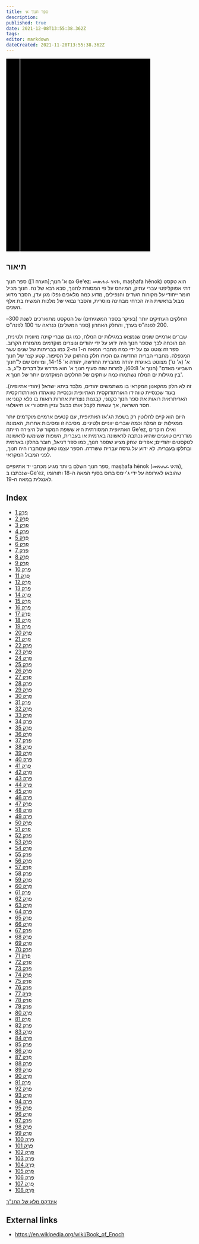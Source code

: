 ```yaml
---
title: ספר חנוך א׳
description: 
published: true
date: 2021-12-08T13:55:38.362Z
tags: 
editor: markdown
dateCreated: 2021-11-28T13:55:38.362Z
---
```


<div class="urantiapedia-book-front urantiapedia-book-bible">
<svg xmlns="http://www.w3.org/2000/svg"
	width="102.6mm" height="136.8mm"
	viewBox="0 0 102.6 136.8" version="1.1">
	<g transform="translate(-7,-5)">
		<rect width="9.6" height="136.8" x="7" y="5" />
		<rect width="96.9" height="136.8" x="17" y="5" />
		<text style="font-size:5px" x="61" y="22">אפוקריפים</text>
		<text style="font-size:4px" x="61" y="125">Hebrew Old Testament (Tanach)</text>
		<text style="font-size:9px" x="61" y="60">ספר חנוך א׳</text>
	</g>
</svg>
</div>

## תיאור


ספר חנוך (גם א' חנוך;[הערה 1] Ge'ez: መጽሐፈ ሄኖክ, maṣḥafa hēnok) הוא טקסט דתי אפוקליפטי עברי עתיק, המיוחס על פי המסורת לחנוך, סבא רבא של נח. חנוך מכיל חומר ייחודי על מקורות השדים והנפילים, מדוע כמה מלאכים נפלו מגן עדן, הסבר מדוע מבול בראשית היה הכרחי מבחינה מוסרית, והסבר נבואי של מלכות המשיח בת אלף השנים.

החלקים העתיקים יותר (בעיקר בספר המשגיחים) של הטקסט מתוארכים לשנת 300–200 לפנה"ס בערך, והחלק האחרון (ספר המשלים) כנראה עד 100 לפנה"ס.

שברים ארמיים שונים שנמצאו במגילות ים המלח, כמו גם שברי קוינה מיוונית ולטינית, הם הוכחה לכך שספר חנוך היה ידוע על ידי יהודים ונוצרים מוקדמים מהמזרח הקרוב. ספר זה צוטט גם על ידי כמה מחברי המאה ה-1 וה-2 כמו בבריתות של שנים עשר המכפלה. מחברי הברית החדשה גם הכירו חלק מהתוכן של הסיפור. קטע קצר של חנוך א' (א' ט') מצוטט באיגרת יהודה מהברית החדשה, יהודה א' 14-15, ומיוחס שם ל"חנוך השביעי מאדם" (חנוך א' 60:8), למרות שזה סעיף חנוך א' הוא מדרש על דברים ל"ג, ב. בין מגילות ים המלח נשתמרו כמה עותקים של החלקים המוקדמים יותר של חנוך א'.

זה לא חלק מהקאנון המקראי בו משתמשים יהודים, מלבד ביתא ישראל (יהודי אתיופיה). בעוד שכנסיית טווהידו האורתודוקסית האתיופית וכנסיית טוואהדו האורתודוקסית האריתראית רואות את ספר חנוך כקנוני, קבוצות נוצריות אחרות רואות בו כלא קנוני או חסר השראה, אך עשויות לקבל אותו כבעל עניין היסטורי או תיאולוגי.

היום הוא קיים לחלוטין רק בשפת הג'אז האתיופית, עם קטעים ארמיים מוקדמים יותר ממגילות ים המלח וכמה שברים יווניים ולטיניים. מסיבה זו ומסיבות אחרות, האמונה האתיופית המסורתית היא ששפת המקור של היצירה הייתה Ge'ez, ואילו חוקרים מודרניים טוענים שהיא נכתבה לראשונה בארמית או בעברית, השפות ששימשו לראשונה לטקסטים יהודיים; אפרים יצחק מציע שספר חנוך, כמו ספר דניאל, חובר בחלקו בארמית ובחלקו בעברית. לא ידוע על גרסה עברית ששרדה. הספר עצמו טוען שמחברו היה חנוך, לפני המבול המקראי.

ספר חנוך השלם ביותר מגיע מכתבי יד אתיופיים, maṣḥafa hēnok (መጽሐፈ ሄኖክ), שנכתבו ב-Ge'ez, שהובאו לאירופה על ידי ג'יימס ברוס בסוף המאה ה-18 ותורגמו לאנגלית במאה ה-19. 

## Index

- [פֶּרֶק 1](/he/Bible/Book_of_Enoch/1)
- [פֶּרֶק 2](/he/Bible/Book_of_Enoch/2)
- [פֶּרֶק 3](/he/Bible/Book_of_Enoch/3)
- [פֶּרֶק 4](/he/Bible/Book_of_Enoch/4)
- [פֶּרֶק 5](/he/Bible/Book_of_Enoch/5)
- [פֶּרֶק 6](/he/Bible/Book_of_Enoch/6)
- [פֶּרֶק 7](/he/Bible/Book_of_Enoch/7)
- [פֶּרֶק 8](/he/Bible/Book_of_Enoch/8)
- [פֶּרֶק 9](/he/Bible/Book_of_Enoch/9)
- [פֶּרֶק 10](/he/Bible/Book_of_Enoch/10)
- [פֶּרֶק 11](/he/Bible/Book_of_Enoch/11)
- [פֶּרֶק 12](/he/Bible/Book_of_Enoch/12)
- [פֶּרֶק 13](/he/Bible/Book_of_Enoch/13)
- [פֶּרֶק 14](/he/Bible/Book_of_Enoch/14)
- [פֶּרֶק 15](/he/Bible/Book_of_Enoch/15)
- [פֶּרֶק 16](/he/Bible/Book_of_Enoch/16)
- [פֶּרֶק 17](/he/Bible/Book_of_Enoch/17)
- [פֶּרֶק 18](/he/Bible/Book_of_Enoch/18)
- [פֶּרֶק 19](/he/Bible/Book_of_Enoch/19)
- [פֶּרֶק 20](/he/Bible/Book_of_Enoch/20)
- [פֶּרֶק 21](/he/Bible/Book_of_Enoch/21)
- [פֶּרֶק 22](/he/Bible/Book_of_Enoch/22)
- [פֶּרֶק 23](/he/Bible/Book_of_Enoch/23)
- [פֶּרֶק 24](/he/Bible/Book_of_Enoch/24)
- [פֶּרֶק 25](/he/Bible/Book_of_Enoch/25)
- [פֶּרֶק 26](/he/Bible/Book_of_Enoch/26)
- [פֶּרֶק 27](/he/Bible/Book_of_Enoch/27)
- [פֶּרֶק 28](/he/Bible/Book_of_Enoch/28)
- [פֶּרֶק 29](/he/Bible/Book_of_Enoch/29)
- [פֶּרֶק 30](/he/Bible/Book_of_Enoch/30)
- [פֶּרֶק 31](/he/Bible/Book_of_Enoch/31)
- [פֶּרֶק 32](/he/Bible/Book_of_Enoch/32)
- [פֶּרֶק 33](/he/Bible/Book_of_Enoch/33)
- [פֶּרֶק 34](/he/Bible/Book_of_Enoch/34)
- [פֶּרֶק 35](/he/Bible/Book_of_Enoch/35)
- [פֶּרֶק 36](/he/Bible/Book_of_Enoch/36)
- [פֶּרֶק 37](/he/Bible/Book_of_Enoch/37)
- [פֶּרֶק 38](/he/Bible/Book_of_Enoch/38)
- [פֶּרֶק 39](/he/Bible/Book_of_Enoch/39)
- [פֶּרֶק 40](/he/Bible/Book_of_Enoch/40)
- [פֶּרֶק 41](/he/Bible/Book_of_Enoch/41)
- [פֶּרֶק 42](/he/Bible/Book_of_Enoch/42)
- [פֶּרֶק 43](/he/Bible/Book_of_Enoch/43)
- [פֶּרֶק 44](/he/Bible/Book_of_Enoch/44)
- [פֶּרֶק 45](/he/Bible/Book_of_Enoch/45)
- [פֶּרֶק 46](/he/Bible/Book_of_Enoch/46)
- [פֶּרֶק 47](/he/Bible/Book_of_Enoch/47)
- [פֶּרֶק 48](/he/Bible/Book_of_Enoch/48)
- [פֶּרֶק 49](/he/Bible/Book_of_Enoch/49)
- [פֶּרֶק 50](/he/Bible/Book_of_Enoch/50)
- [פֶּרֶק 51](/he/Bible/Book_of_Enoch/51)
- [פֶּרֶק 52](/he/Bible/Book_of_Enoch/52)
- [פֶּרֶק 53](/he/Bible/Book_of_Enoch/53)
- [פֶּרֶק 54](/he/Bible/Book_of_Enoch/54)
- [פֶּרֶק 55](/he/Bible/Book_of_Enoch/55)
- [פֶּרֶק 56](/he/Bible/Book_of_Enoch/56)
- [פֶּרֶק 57](/he/Bible/Book_of_Enoch/57)
- [פֶּרֶק 58](/he/Bible/Book_of_Enoch/58)
- [פֶּרֶק 59](/he/Bible/Book_of_Enoch/59)
- [פֶּרֶק 60](/he/Bible/Book_of_Enoch/60)
- [פֶּרֶק 61](/he/Bible/Book_of_Enoch/61)
- [פֶּרֶק 62](/he/Bible/Book_of_Enoch/62)
- [פֶּרֶק 63](/he/Bible/Book_of_Enoch/63)
- [פֶּרֶק 64](/he/Bible/Book_of_Enoch/64)
- [פֶּרֶק 65](/he/Bible/Book_of_Enoch/65)
- [פֶּרֶק 66](/he/Bible/Book_of_Enoch/66)
- [פֶּרֶק 67](/he/Bible/Book_of_Enoch/67)
- [פֶּרֶק 68](/he/Bible/Book_of_Enoch/68)
- [פֶּרֶק 69](/he/Bible/Book_of_Enoch/69)
- [פֶּרֶק 70](/he/Bible/Book_of_Enoch/70)
- [פֶּרֶק 71](/he/Bible/Book_of_Enoch/71)
- [פֶּרֶק 72](/he/Bible/Book_of_Enoch/72)
- [פֶּרֶק 73](/he/Bible/Book_of_Enoch/73)
- [פֶּרֶק 74](/he/Bible/Book_of_Enoch/74)
- [פֶּרֶק 75](/he/Bible/Book_of_Enoch/75)
- [פֶּרֶק 76](/he/Bible/Book_of_Enoch/76)
- [פֶּרֶק 77](/he/Bible/Book_of_Enoch/77)
- [פֶּרֶק 78](/he/Bible/Book_of_Enoch/78)
- [פֶּרֶק 79](/he/Bible/Book_of_Enoch/79)
- [פֶּרֶק 80](/he/Bible/Book_of_Enoch/80)
- [פֶּרֶק 81](/he/Bible/Book_of_Enoch/81)
- [פֶּרֶק 82](/he/Bible/Book_of_Enoch/82)
- [פֶּרֶק 83](/he/Bible/Book_of_Enoch/83)
- [פֶּרֶק 84](/he/Bible/Book_of_Enoch/84)
- [פֶּרֶק 85](/he/Bible/Book_of_Enoch/85)
- [פֶּרֶק 86](/he/Bible/Book_of_Enoch/86)
- [פֶּרֶק 87](/he/Bible/Book_of_Enoch/87)
- [פֶּרֶק 88](/he/Bible/Book_of_Enoch/88)
- [פֶּרֶק 89](/he/Bible/Book_of_Enoch/89)
- [פֶּרֶק 90](/he/Bible/Book_of_Enoch/90)
- [פֶּרֶק 91](/he/Bible/Book_of_Enoch/91)
- [פֶּרֶק 92](/he/Bible/Book_of_Enoch/92)
- [פֶּרֶק 93](/he/Bible/Book_of_Enoch/93)
- [פֶּרֶק 94](/he/Bible/Book_of_Enoch/94)
- [פֶּרֶק 95](/he/Bible/Book_of_Enoch/95)
- [פֶּרֶק 96](/he/Bible/Book_of_Enoch/96)
- [פֶּרֶק 97](/he/Bible/Book_of_Enoch/97)
- [פֶּרֶק 98](/he/Bible/Book_of_Enoch/98)
- [פֶּרֶק 99](/he/Bible/Book_of_Enoch/99)
- [פֶּרֶק 100](/he/Bible/Book_of_Enoch/100)
- [פֶּרֶק 101](/he/Bible/Book_of_Enoch/101)
- [פֶּרֶק 102](/he/Bible/Book_of_Enoch/102)
- [פֶּרֶק 103](/he/Bible/Book_of_Enoch/103)
- [פֶּרֶק 104](/he/Bible/Book_of_Enoch/104)
- [פֶּרֶק 105](/he/Bible/Book_of_Enoch/105)
- [פֶּרֶק 106](/he/Bible/Book_of_Enoch/106)
- [פֶּרֶק 107](/he/Bible/Book_of_Enoch/107)
- [פֶּרֶק 108](/he/Bible/Book_of_Enoch/108)


[אינדקס מלא של התנ"ך](/he/index/bible)


## External links

- https://en.wikipedia.org/wiki/Book_of_Enoch